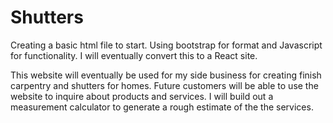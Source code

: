 # Shutters
Creating a basic html file to start. Using bootstrap for format and Javascript for functionality. I will eventually convert this to a React site. 

This website will eventually be used for my side business for creating finish carpentry and shutters for homes. Future customers will be able to use the website to inquire about products and services. I will build out a measurement calculator to generate a rough estimate of the the services. 